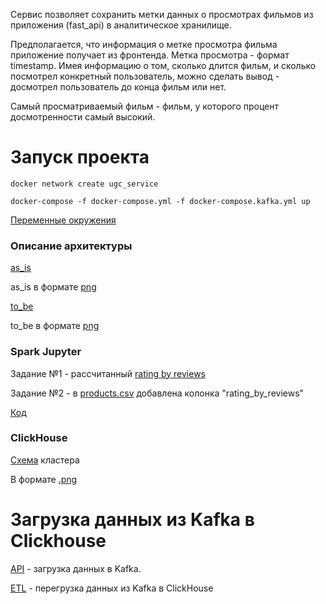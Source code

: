 Сервис позволяет сохранить метки данных о просмотрах фильмов
из приложения (fast_api) в аналитическое хранилище.


Предполагается, что информация о метке просмотра фильма приложение получает из фронтенда.
Метка просмотра - формат timestamp.
Имея информацию о том, сколько длится фильм, и сколько посмотрел конкретный пользователь,
можно сделать вывод - досмотрел пользователь до конца фильм или нет.

Самый просматриваемый фильм - фильм, у которого процент досмотренности самый высокий.


# Запуск проекта
`docker network create ugc_service`

`docker-compose -f docker-compose.yml -f docker-compose.kafka.yml up`

[Переменные окружения](/fast_api/src/core/.env.example)

### Описание архитектуры
[as_is](uml/as_is.drawio)

as_is в формате [png](uml/as_is.png)

[to_be](uml/to_be.drawio)

to_be в формате [png](uml/to_be.png)

### Spark Jupyter

Задание №1 - рассчитанный [rating by reviews](/spark_data/combined/rating_by_reviews)

Задание №2 - в [products.csv](/spark_data/combined/products_with_ratings.csv) добавлена колонка "rating_by_reviews"

[Код](/spark_data/Ice_cream_rating.ipynb)

### ClickHouse

[Схема](/click_house/clickhouse_schema.drawio) кластера 

В формате [.png](/click_house/click_house_schema.png)

# Загрузка данных из Kafka в Clickhouse

[API](/fast_api) - загрузка данных в Kafka.

[ETL](/etl) - перегрузка данных из Kafka в ClickHouse





